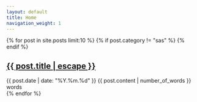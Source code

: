 ```yaml
---
layout: default
title: Home
navigation_weight: 1
---
```


{% for post in site.posts limit:10 %}
{% if post.category != "sas" %}
{% endif %}
<div class="Y{{ post.date | date: "%Y" }} M{{ post.date | date: "%m" }}">
	<h2><a class="post-link" href="{{ post.url | relative_url }}">{{ post.title | escape }}</a></h2>
	<span class="post-meta">{{ post.date | date: "%Y.%m.%d" }}</span>
	<span>{{ post.content | number_of_words }} words</span>
</div>
{% endfor %}
